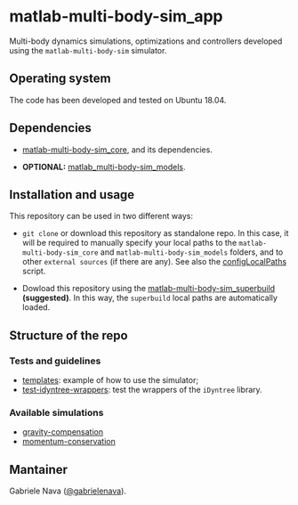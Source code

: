 # matlab-multi-body-sim_app

Multi-body dynamics simulations, optimizations and controllers developed using the `matlab-multi-body-sim` simulator.

## Operating system

The code has been developed and tested on Ubuntu 18.04.

## Dependencies

- [matlab-multi-body-sim_core](https://github.com/gabrielenava/matlab-multi-body-sim_core), and its dependencies.

- **OPTIONAL:** [matlab_multi-body-sim_models](https://github.com/gabrielenava/matlab-multi-body-sim_models).

## Installation and usage

This repository can be used in two different ways:

- `git clone` or download this repository as standalone repo. In this case, it will be required to manually specify your local paths to the `matlab-multi-body-sim_core` and `matlab-multi-body-sim_models` folders, and to other `external sources` (if there are any). See also the [configLocalPaths](configLocalPaths.m) script.

- Dowload this repository using the [matlab-multi-body-sim_superbuild](https://github.com/gabrielenava/matlab-multi-body-sim_superbuild) **(suggested)**. In this way, the `superbuild` local paths are automatically loaded. 
 
## Structure of the repo

### Tests and guidelines

- [templates](templates): example of how to use the simulator;
- [test-idyntree-wrappers](test-idyntree-wrappers): test the wrappers of the `iDyntree` library.

### Available simulations

- [gravity-compensation](gravity-compensation)
- [momentum-conservation](momentum-conservation)

## Mantainer

Gabriele Nava ([@gabrielenava](https://github.com/gabrielenava)).
